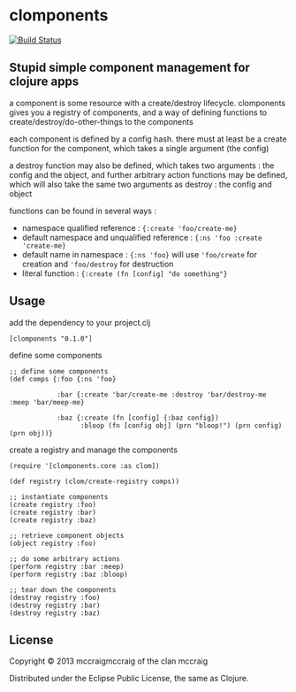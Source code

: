 # clomponents

[![Build Status](https://secure.travis-ci.org/mccraigmccraig/clomponents.png)](http://travis-ci.org/mccraigmccraig/clomponents)


## Stupid simple component management for clojure apps

a component is some resource with a create/destroy lifecycle. clomponents gives you a registry of components, and
a way of defining functions to create/destroy/do-other-things to the components

each component is defined by a config hash. there must at least be a create function for the component, which takes a single argument (the config)

a destroy function may also be defined, which takes two arguments : the config and the object, and further arbitrary action functions may be defined, which will also take the same two arguments as destroy : the config and object

functions can be found in several ways :

* namespace qualified reference : `{:create 'foo/create-me}`
* default namespace and unqualified reference : `{:ns 'foo :create 'create-me}`
* default name in namespace : `{:ns 'foo}` will use `'foo/create` for creation and `'foo/destroy` for destruction
* literal function : `{:create (fn [config] "do something"}`

## Usage

add the dependency to your project.clj

    [clomponents "0.1.0"]

define some components

    ;; define some components
    (def comps {:foo {:ns 'foo}

                :bar {:create 'bar/create-me :destroy 'bar/destroy-me :meep 'bar/meep-me}

                :baz {:create (fn [config] {:baz config})
                      :bloop (fn [config obj] (prn "bloop!") (prn config) (prn obj))}

create a registry and manage the components

    (require '[clomponents.core :as clom])

    (def registry (clom/create-registry comps))

    ;; instantiate components
    (create registry :foo)
    (create registry :bar)
    (create registry :baz)

    ;; retrieve component objects
    (object registry :foo)

    ;; do some arbitrary actions
    (perform registry :bar :meep)
    (perform registry :baz :bloop)

    ;; tear down the components
    (destroy registry :foo)
    (destroy registry :bar)
    (destroy registry :baz)


## License

Copyright © 2013 mccraigmccraig of the clan mccraig

Distributed under the Eclipse Public License, the same as Clojure.
